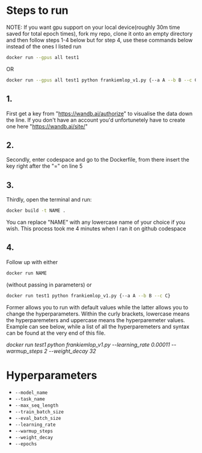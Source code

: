 # Steps to run

NOTE: If you want gpu support on your local device(roughly 30m time saved for total epoch times), fork my repo, clone it onto an empty directory and then follow steps 1-4 below but for step 4, use these commands below instead of the ones I listed run
```sh 
docker run --gpus all test1
``` 
OR 
```sh 
docker run --gpus all test1 python frankiemlop_v1.py {--a A --b B --c C}
```

## 1.
First get a key from "https://wandb.ai/authorize" to visualise the data down the line. If you don't have an account you'd unfortunetely have to create one here "https://wandb.ai/site/"

## 2.
Secondly, enter codespace and go to the Dockerfile, from there insert the key right after the "=" on line 5

## 3.
Thirdly, open the terminal and run: 
```sh
docker build -t NAME .
```
You can replace "NAME" with any lowercase name of your choice if you wish. This process took me 4 minutes when I ran it on github codespace

## 4.
Follow up with either 
```sh
docker run NAME
```
(without passing in parameters) or 
```sh
docker run test1 python frankiemlop_v1.py {--a A --b B --c C}
```
Former allows you to run with default values while the latter allows you to change the hyperparameters. Within the curly brackets, lowercase means the hyperparemeters and uppercase means the hyperparemeter values. Example can see below, while a list of all the hyperparemeters and syntax can be found at the very end of this file.

*docker run test1 python frankiemlop_v1.py --learning_rate 0.00011 --warmup_steps 2 --weight_decay 32*

# Hyperparameters
- `--model_name`
- `--task_name`
- `--max_seq_length`
- `--train_batch_size`
- `--eval_batch_size`
- `--learning_rate`
- `--warmup_steps`
- `--weight_decay`
- `--epochs`
